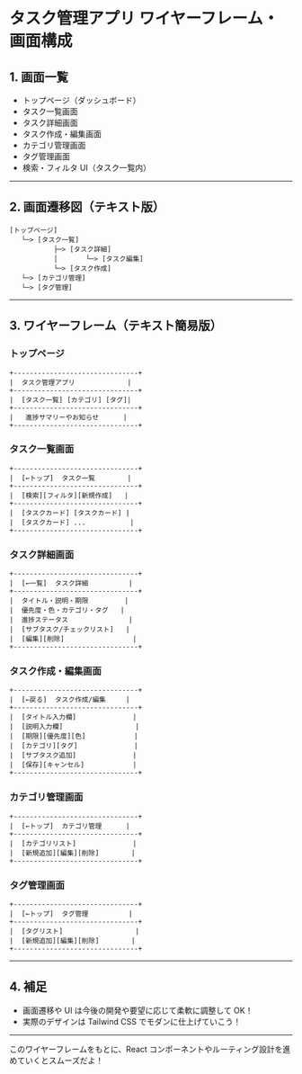 # タスク管理アプリ ワイヤーフレーム・画面構成

## 1. 画面一覧

-   トップページ（ダッシュボード）
-   タスク一覧画面
-   タスク詳細画面
-   タスク作成・編集画面
-   カテゴリ管理画面
-   タグ管理画面
-   検索・フィルタ UI（タスク一覧内）

---

## 2. 画面遷移図（テキスト版）

```
[トップページ]
   └─> [タスク一覧]
           ├─> [タスク詳細]
           │       └─> [タスク編集]
           └─> [タスク作成]
   └─> [カテゴリ管理]
   └─> [タグ管理]
```

---

## 3. ワイヤーフレーム（テキスト簡易版）

### トップページ

```
+-------------------------------+
|  タスク管理アプリ             |
+-------------------------------+
|  [タスク一覧] [カテゴリ] [タグ]|
+-------------------------------+
|   進捗サマリーやお知らせ      |
+-------------------------------+
```

### タスク一覧画面

```
+-------------------------------+
|  [←トップ]  タスク一覧        |
+-------------------------------+
|  [検索][フィルタ][新規作成]   |
+-------------------------------+
|  [タスクカード] [タスクカード] |
|  [タスクカード] ...           |
+-------------------------------+
```

### タスク詳細画面

```
+-------------------------------+
|  [←一覧]  タスク詳細          |
+-------------------------------+
|  タイトル・説明・期限         |
|  優先度・色・カテゴリ・タグ   |
|  進捗ステータス               |
|  [サブタスク/チェックリスト]   |
|  [編集][削除]                 |
+-------------------------------+
```

### タスク作成・編集画面

```
+-------------------------------+
|  [←戻る]  タスク作成/編集     |
+-------------------------------+
|  [タイトル入力欄]              |
|  [説明入力欄]                  |
|  [期限][優先度][色]            |
|  [カテゴリ][タグ]              |
|  [サブタスク追加]              |
|  [保存][キャンセル]            |
+-------------------------------+
```

### カテゴリ管理画面

```
+-------------------------------+
|  [←トップ]  カテゴリ管理      |
+-------------------------------+
|  [カテゴリリスト]              |
|  [新規追加][編集][削除]        |
+-------------------------------+
```

### タグ管理画面

```
+-------------------------------+
|  [←トップ]  タグ管理          |
+-------------------------------+
|  [タグリスト]                  |
|  [新規追加][編集][削除]        |
+-------------------------------+
```

---

## 4. 補足

-   画面遷移や UI は今後の開発や要望に応じて柔軟に調整して OK！
-   実際のデザインは Tailwind CSS でモダンに仕上げていこう！

---

このワイヤーフレームをもとに、React コンポーネントやルーティング設計を進めていくとスムーズだよ！
